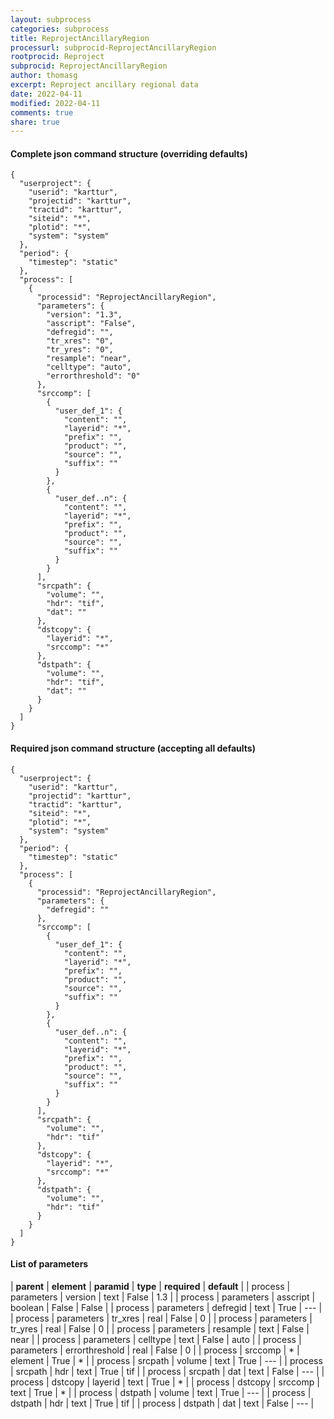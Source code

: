 ```yaml
---
layout: subprocess
categories: subprocess
title: ReprojectAncillaryRegion
processurl: subprocid-ReprojectAncillaryRegion
rootprocid: Reproject
subprocid: ReprojectAncillaryRegion
author: thomasg
excerpt: Reproject ancillary regional data
date: 2022-04-11
modified: 2022-04-11
comments: true
share: true
---
```


#### Complete json command structure (overriding defaults)
```
{
  "userproject": {
    "userid": "karttur",
    "projectid": "karttur",
    "tractid": "karttur",
    "siteid": "*",
    "plotid": "*",
    "system": "system"
  },
  "period": {
    "timestep": "static"
  },
  "process": [
    {
      "processid": "ReprojectAncillaryRegion",
      "parameters": {
        "version": "1.3",
        "asscript": "False",
        "defregid": "",
        "tr_xres": "0",
        "tr_yres": "0",
        "resample": "near",
        "celltype": "auto",
        "errorthreshold": "0"
      },
      "srccomp": [
        {
          "user_def_1": {
            "content": "",
            "layerid": "*",
            "prefix": "",
            "product": "",
            "source": "",
            "suffix": ""
          }
        },
        {
          "user_def..n": {
            "content": "",
            "layerid": "*",
            "prefix": "",
            "product": "",
            "source": "",
            "suffix": ""
          }
        }
      ],
      "srcpath": {
        "volume": "",
        "hdr": "tif",
        "dat": ""
      },
      "dstcopy": {
        "layerid": "*",
        "srccomp": "*"
      },
      "dstpath": {
        "volume": "",
        "hdr": "tif",
        "dat": ""
      }
    }
  ]
}
```
#### Required json command structure (accepting all defaults)
```
{
  "userproject": {
    "userid": "karttur",
    "projectid": "karttur",
    "tractid": "karttur",
    "siteid": "*",
    "plotid": "*",
    "system": "system"
  },
  "period": {
    "timestep": "static"
  },
  "process": [
    {
      "processid": "ReprojectAncillaryRegion",
      "parameters": {
        "defregid": ""
      },
      "srccomp": [
        {
          "user_def_1": {
            "content": "",
            "layerid": "*",
            "prefix": "",
            "product": "",
            "source": "",
            "suffix": ""
          }
        },
        {
          "user_def..n": {
            "content": "",
            "layerid": "*",
            "prefix": "",
            "product": "",
            "source": "",
            "suffix": ""
          }
        }
      ],
      "srcpath": {
        "volume": "",
        "hdr": "tif"
      },
      "dstcopy": {
        "layerid": "*",
        "srccomp": "*"
      },
      "dstpath": {
        "volume": "",
        "hdr": "tif"
      }
    }
  ]
}
```
#### List of parameters

| **parent** | **element** | **paramid** | **type** | **required** | **default** |
| process | parameters | version | text | False | 1.3 |
| process | parameters | asscript | boolean | False | False |
| process | parameters | defregid | text | True | --- |
| process | parameters | tr_xres | real | False | 0 |
| process | parameters | tr_yres | real | False | 0 |
| process | parameters | resample | text | False | near |
| process | parameters | celltype | text | False | auto |
| process | parameters | errorthreshold | real | False | 0 |
| process | srccomp | * | element | True | * |
| process | srcpath | volume | text | True | --- |
| process | srcpath | hdr | text | True | tif |
| process | srcpath | dat | text | False | --- |
| process | dstcopy | layerid | text | True | * |
| process | dstcopy | srccomp | text | True | * |
| process | dstpath | volume | text | True | --- |
| process | dstpath | hdr | text | True | tif |
| process | dstpath | dat | text | False | --- |
